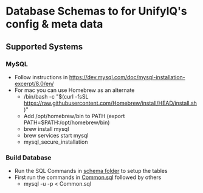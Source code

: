 # Database Schemas to for UnifyIQ's config & meta data
## Supported Systems
### MySQL
  - Follow instructions in https://dev.mysql.com/doc/mysql-installation-excerpt/8.0/en/
  - For mac you can use Homebrew as an alternate
      - /bin/bash -c "$(curl -fsSL https://raw.githubusercontent.com/Homebrew/install/HEAD/install.sh)"
      - Add /opt/homebrew/bin to PATH (export PATH=$PATH:/opt/homebrew/bin)
      - brew install mysql
      - brew services start mysql
      - mysql_secure_installation
### Build Database
  - Run the SQL Commands in [schema folder](/schema/database/) to setup the tables
  - First run the commands in [Common.sql](/schema/database/Common.sql) followed by others
    - mysql -u<user> -p < Common.sql

